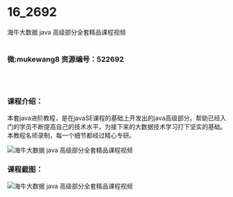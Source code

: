 # 16_2692
海牛大数据 java 高级部分全套精品课程视频
<br/></br>
<h3>微:mukewang8 资源编号：522692</h3>
<br/></br>
<h3>课程介绍：</h3>
<p>本套java进阶教程，是在javaSE课程的基础上开发出的java高级部分。帮助已经入门的学员不断提高自己的技术水平，为接下来的大数据技术学习打下坚实的基础。 本教程名师录制，每一个细节都经过精心专研。</p>
<p><img src="https://www.ko996.com/wp-content/uploads/img/2018/05/2-73.png" alt="海牛大数据 java 高级部分全套精品课程视频"></p>
<div class="info-desc">
<h3>课程截图：</h3>
<p><img src="https://www.ko996.com/wp-content/uploads/img/2018/05/3-77.png" alt="海牛大数据 java 高级部分全套精品课程视频"></p>


			
</div>

